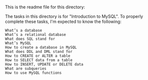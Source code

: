 This is the readme file for this directory:

The tasks in this directory is for "Introduction to MySQL". To properly complete these tasks, I'm expected to know the following:

    What’s a database
    What’s a relational database
    What does SQL stand for
    What’s MySQL
    How to create a database in MySQL
    What does DDL and DML stand for
    How to CREATE or ALTER a table
    How to SELECT data from a table
    How to INSERT, UPDATE or DELETE data
    What are subqueries
    How to use MySQL functions
